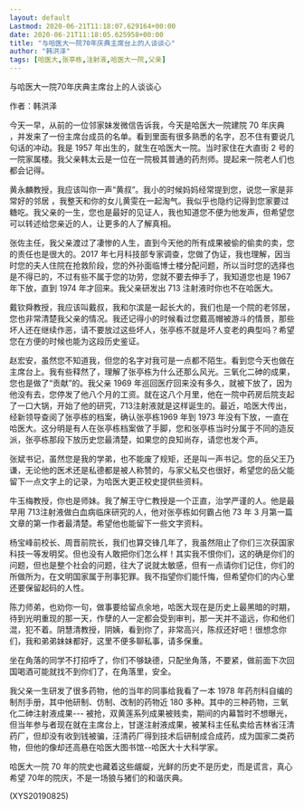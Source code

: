 ```yaml
---
layout: default
Lastmod: 2020-06-21T11:18:07.629164+00:00
date: 2020-06-21T11:18:05.625958+00:00
title: "与哈医大一院70年庆典主席台上的人谈谈心"
author: "韩洪泽"
tags: [哈医大,张亭栋,注射液,哈医大一院,父亲]
---
```


与哈医大一院70年庆典主席台上的人谈谈心

作者：韩洪泽

今天一早，从前的一位邻家妹发微信告诉我，今天是哈医大一院建院 70 年庆典 ，并发来了一份主席台成员的名单。看到里面有很多熟悉的名字，忍不住有要说几句话的冲动。我是 1957 年出生的，就生在哈医大一院。当时家住在大直街 2 号的一院家属楼。我父亲韩太云是一位在一院极其普通的药剂师。提起来一院老人们也都会记得。

黄永麟教授，我应该叫你一声“黄叔”。我小的时候妈妈经常提到您，说您一家是非常好的邻居 ，我整天和你的女儿黄雯在一起淘气。我似乎也隐约记得到您家要过糖吃。我父亲的一生，您也是最好的见证人，我也知道您不便为他发声，但希望您可以转述给您亲近的人，让更多的人了解真相。

张佐主任，我父亲渡过了凄惨的人生，直到今天他的所有成果被偷的偷卖的卖，您的责任也是很大的。2017 年七月科技部专家调查，您做了伪证，我也理解，因当时您的夫人住院在抢救阶段，您的外孙面临博士楼分配问题，所以当时您的选择也是不得已的，不过有些不属于您的功劳，您就不要去伸手了，我知道您也是 1967 年下放，直到 1974 年才回来。我父亲研发出 713 注射液时你也不在哈医大。

戴钦舜教授，我应该叫戴叔，我和尔滨是一起长大的，我们也是一个院的老邻居，您也非常清楚我父亲的情况。我还记得小的时候看过您戴高帽被游斗的情景，那些坏人还在继续作恶，请不要放过这些坏人，张亭栋不就是坏人变老的典型吗？希望您在方便的时候也能为这段历史鉴证。

赵宏安，虽然您不知道我，但您的名字对我可是一点都不陌生。看到您今天也做在主席台上。我有些释然了，理解了张亭栋为什么还那么风光。三氧化二砷的成果，您也是做了“贡献”的。我父亲 1969 年巡回医疗回来没有多久，就被下放了，因为他没有去，您停发了他八个月的工资。就在这八个月里，他在一院中药房后院支起了一口大锅，开始了他的研究，713注射液就是这样诞生的。最近，哈医大传出，经新领导查阅了张亭栋的档案，确认张亭栋1969 年到 1973 年没有下放，一直在哈医大。这分明是有人在张亭栋档案做了手脚，您和张亭栋当时分属于不同的造反派，张亭栋那段下放历史您最清楚，如果您的良知尚存，请您也发个声。

张斌书记，虽然您是我的学弟，也不能废了规矩，还是叫一声书记。您的岳父王乃谦，无论他的医术还是私德都是被人称赞的，与家父私交也很好，希望您的岳父能留下一点文字上的记录，为哈医大更正校史提供些资料。

牛玉梅教授，你也是师妹。我了解王守仁教授是一个正直，治学严谨的人。他是最早用 713注射液做白血病临床研究的人，他对张亭栋如何霸占他 73 年 3 月第一篇文章的第一作者最清楚。希望他也能留下一些文字资料。

杨宝峰前校长、周晋前院长，我们也算交锋几年了，我虽然阻止了你们三次获国家科技一等发明奖。但也没有人敢把你们怎么样！其实我不恨你们，这的确是你们的问题，但也是整个社会的问题，往大了说就太敏感，但有一点请你们记住，你们的所做所为，在文明国家属于刑事犯罪。我不指望你们能忏悔，但希望你们的内心里还要保留起码的人性。

陈力师弟，也劝你一句，做事要给留点余地，哈医大现在是历史上最黑暗的时期，待到光明重现的那一天，作孽的人一定都会受到审判，那一天并不遥远，你和他们混，犯不着。阴慧清教授，阴姨，看到你了，非常高兴，陈叔还好吧！很想念你们，我和弟弟妹妹都好，这里不便多聊私事，请多保重。

坐在角落的同学不打招呼了，你们不够缺德，只配坐角落，不要紧，做前面下次回国喝酒可能就找不到你们了，在角落里，安全。

我父亲一生研发了很多药物，他的当年的同事给我看了一本 1978 年药剂科自编的制剂手册，其中他研制、仿制、改制的药物近 180 多种。其中的三种药物，三氧化二砷注射液成果--- 被抢，双黄莲系列成果被贱卖，期间的内幕暂时不想曝光，但当年参与者现在就在主席台上，甘遂注射液成果，被某科主任私卖给吉林省汪清药厂，但却没有收到钱被骗，汪清药厂得到技术后研制成合成药，成为国家二类药物，但他的像却还高悬在哈医大图书馆--哈医大十大科学家。

哈医大一院 70 年的院史也藏着这些龌龊，光鲜的历史不是历史，而是谎言，真心希望 70年的院庆，不是一场狼与猪们的和谐庆典。

(XYS20190825)

